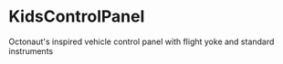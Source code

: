 # KidsControlPanel
Octonaut's inspired vehicle control panel with flight yoke and standard instruments
